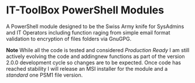 # IT-ToolBox PowerShell Modules

A PowerShell module designed to be the Swiss Army knife for SysAdmins and IT Operators including function raging from simple email format validation to encryption of files folders via GnuGPG.

**Note** While all the code is tested and considered *Production Ready* I am still actively evolving the code and addingnew functions as part of the version 2.0.0 development cycle so changes are to be expected. Once code has reached stability I will release an MSI installer for the module and a *standard* one PSM1 file version. 
